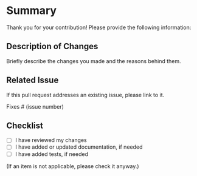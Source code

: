 # Summary

Thank you for your contribution! Please provide the following information:

## Description of Changes

Briefly describe the changes you made and the reasons behind them.

## Related Issue

If this pull request addresses an existing issue, please link to it.

Fixes # (issue number)

## Checklist

- [ ] I have reviewed my changes
- [ ] I have added or updated documentation, if needed
- [ ] I have added tests, if needed

(If an item is not applicable, please check it anyway.)
